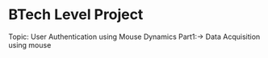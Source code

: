 # BTech Level Project
Topic: User Authentication using Mouse Dynamics
Part1:-> Data Acquisition using mouse
